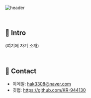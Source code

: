 ![header](https://capsule-render.vercel.app/api?type=waving&color=E3826C&height=250&section=header&text=이성학포트폴리오&fontSize=90&animation=fadeIn&fontAlignY=38&desc=%20&descAlignY=62&descAlign=62)
> 

</br>

## :pushpin: Intro
(여기에 자기 소개)

</br>

## :pushpin: Contact
- 이메일: hak3308@naver.com
- 깃헙: https://github.com/KR-944130

</br>
